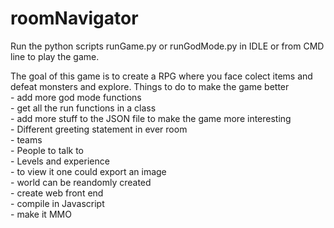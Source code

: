 # roomNavigator
Run the python scripts runGame.py or runGodMode.py in IDLE or from CMD line to play the game.

The goal of this game is to create a RPG where you face colect items and defeat monsters and explore.
Things to do to make the game better<br>
    - add more god mode functions<br>
    - get all the run functions in a class<br>
    - add more stuff to the JSON file to make the game more interesting<br>
    - Different greeting statement in ever room<br>
    - teams<br>
    - People to talk to<br>
    - Levels and experience<br>
    - to view it one could export an image<br>
    - world can be reandomly created<br>
    - create web front end<br>
    - compile in  Javascript<br>
    - make it MMO<br>
